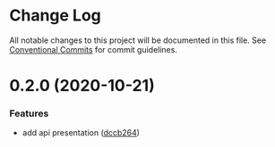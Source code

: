 # Change Log

All notable changes to this project will be documented in this file.
See [Conventional Commits](https://conventionalcommits.org) for commit guidelines.

# 0.2.0 (2020-10-21)


### Features

* add api presentation ([dccb264](https://github.com/RuanJoppert/pontential-crud/commit/dccb26482e7ed2cd0b37cd2571336abeea657e63))
